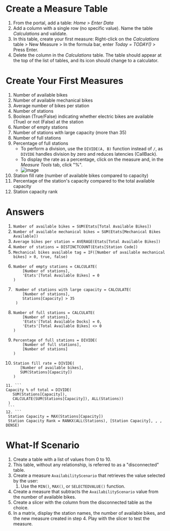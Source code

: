 # Create a Measure Table  

1. From the portal, add a table: _Home > Enter Data_  
2. Add a column with a single row (no specific value). Name the table _Calculations_ and validate.  
3. In this table, create your first measure: Right-click on the _Calculations_ table > New Measure > In the formula bar, enter _Today = TODAY()_ > Press Enter.  
4. Delete the column in the _Calculations_ table. The table should appear at the top of the list of tables, and its icon should change to a calculator.  

# Create Your First Measures  

1. Number of available bikes
2. Number of available mechanical bikes
3. Average number of bikes per station
4. Number of stations
5. Boolean (True/False) indicating whether electric bikes are available (True) or not (False) at the station
6. Number of empty stations
7. Number of stations with large capacity (more than 35)
8. Number of full stations
9. Percentage of full stations
   - To perform a division, use the `DIVIDE(A, B)` function instead of `/`, as `DIVIDE` handles division by zero and reduces latencies (CallBack).  
   - To display the rate as a percentage, click on the measure and, in the _Measure Tools_ tab, click "%".  
   - ![image](https://github.com/user-attachments/assets/c2d915fb-0721-4446-86c3-42540c9fe64c)
10. Station fill rate (number of available bikes compared to capacity) 
11. Percentage of the station's capacity compared to the total available capacity  
12. Station capacity rank

# Answers  

1. ```Number of available bikes = SUM(Etats[Total Available Bikes])```
2. ```Number of available mechanical bikes = SUM(Etats[Mechanical Bikes Available])```
3. ```Average bikes per station = AVERAGE(Etats[Total Available Bikes])```
4. ```Number of stations = DISTINCTCOUNT(Etats[Station Code])```
5. ```Mechanical bikes available tag = IF([Number of available mechanical bikes] > 0, true, false)```
6. ```  
   Number of empty stations = CALCULATE(  
       [Number of stations],  
       'Etats'[Total Available Bikes] = 0  
   )  
   ```
7. ```
    Number of stations with large capacity = CALCULATE(  
       [Number of stations],  
       Stations[Capacity] > 35
    )  
   ```  
8. ```  
   Number of full stations = CALCULATE(  
       [Number of stations],  
       'Etats'[Total Available Docks] = 0,  
       'Etats'[Total Available Bikes] <> 0  
   )  
   ```
9. ```  
   Percentage of full stations = DIVIDE(  
       [Number of full stations],  
       [Number of stations]  
   )  
   ```  
10. ```
    Station fill rate = DIVIDE(  
       [Number of available bikes],  
       SUM(Stations[Capacity])
    )  
   ```
11. ```
   Capacity % of total = DIVIDE(  
      SUM(Stations[Capacity]),  
      CALCULATE(SUM(Stations[Capacity]), ALL(Stations))  
    )  
    ```
12. ```
    Station Capacity = MAX(Stations[Capacity])
    Station Capacity Rank = RANKX(ALL(Stations), [Station Capacity], , , DENSE)  
   ```

# What-If Scenario  

1. Create a table with a list of values from 0 to 10.  
2. This table, without any relationship, is referred to as a "disconnected" table.  
3. Create a measure `AvailabilityScenario` that retrieves the value selected by the user:  
   1. Use the `MIN()`, `MAX()`, or `SELECTEDVALUE()` function.  
4. Create a measure that subtracts the `AvailabilityScenario` value from the number of available bikes.  
5. Create a slicer with the column from the disconnected table as the choice.  
6. In a matrix, display the station names, the number of available bikes, and the new measure created in step 4. Play with the slicer to test the measure.  
